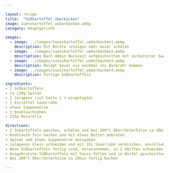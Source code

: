 ```yaml
---

layout: recipe
title:  "Süßkartoffel überbacken"
image: suesskartoffel_ueberbacken.webp
category: Hauptgericht

images:
  - image: ../images/suesskartoffel_ueberbacken1.webp
    description: Mit Bürste reinigen oder beser schälen
  - image: ../images/suesskartoffel_ueberbacken2.webp
    description: Nach 40min Backzeit aufgeschnitten mit vorbereiter Sauce
  - image: ../images/suesskartoffel_ueberbacken3.webp
    description: Belegt bevor sie nochmal ins Backrohr kommen
  - image: ../images/suesskartoffel_ueberbacken4.webp
    description: Fertige Süßkartoffeln

ingredients:
- 2 Süßkartoffeln
- ca 130g Spinat
- 2 Jalapeno (ich hatte 1 + eingelegte)
- 1 Esslöffel Sauerrahm
- etwas Suppenwürze
- 2 Knoblauchzehen
- 125g Mozarella

directions:
- 2 Sükartoffeln waschen, schälen und bei 200°C Ober/Unterhitze ca 40min (je nach Größe länger) ins Backrohr geben. Mit Stäbchen reinstechen um zu sehen ob sie durch sin
- Knoblauch fein hacken und mit etwas Butter anbraten.
- Spinat und etwas Suppenwürze dazugeben
- Jalapenos klein schneiden und mit 1EL Sauerrahm vermischen, anschließend den fertig gedünsteten Spinat dazugeben
- Wenn Süßkartoffeln fertig sind, herausnehmen, in 2 Hälften schneiden und das Innere auskratzen, zerkleinern und mit der Spinatsauce vermischen
- Ausgekratzte Süßkartoffeln mit Sauce füllen und in Würfel geschnittenen Mozarella darüber verteilen
- Bei 200°C Ober/Unterhitze ca 20min fertig backen

---
```

